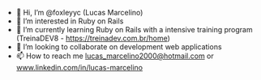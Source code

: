 - 👋 Hi, I’m @foxleyyc (Lucas Marcelino)
- 👀 I’m interested in Ruby on Rails
- 🌱 I’m currently learning Ruby on Rails with a intensive training program (TreinaDEV8 - https://treinadev.com.br/home)
- 💞️ I’m looking to collaborate on development web applications
- 📫 How to reach me lucas_marcelino2000@hotmail.com or www.linkedin.com/in/lucas-marcelino

<!---
foxleyyc/foxleyyc is a ✨ special ✨ repository because its `README.md` (this file) appears on your GitHub profile.
You can click the Preview link to take a look at your changes.
--->
